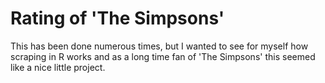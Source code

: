 # Rating of 'The Simpsons'

This has been done numerous times, but I wanted to see for myself how scraping in R works and as a long time fan of 'The Simpsons' this seemed like a nice little project.
